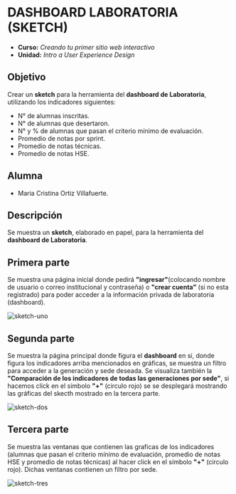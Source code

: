 # DASHBOARD LABORATORIA (SKETCH)

* **Curso:** _Creando tu primer sitio web interactivo_
* **Unidad:** _Intro a User Experience Design_

## Objetivo

Crear un **sketch** para la herramienta del **dashboard de Laboratoria**, utilizando los indicadores siguientes:


* N° de alumnas inscritas.
* N° de alumnas que desertaron.
* N° y % de alumnas que pasan el criterio mínimo de evaluación.
* Promedio de notas por sprint.
* Promedio de notas técnicas.
* Promedio de notas HSE.


## Alumna
* Maria Cristina Ortiz Villafuerte.

## Descripción

Se muestra un **sketch**, elaborado en papel, para la herramienta del **dashboard de Laboratoria**.


## Primera parte

Se muestra una página inicial donde pedirá **"ingresar"**(colocando nombre de usuario o correo institucional y contraseña) o  **"crear cuenta"** (si no esta registrado) para poder acceder a la información privada de laboratoria (dashboard).

![sketch-uno](https://github.com/MariacristinaOrtiz/dashboard-laboratoria/blob/master/assets/docs/sketch-uno.png)

## Segunda parte

Se muestra la página principal donde figura el **dashboard** en sí, donde figura los indicadores arriba mencionados en gráficas, se muestra un filtro para acceder a la generación y sede deseada. Se visualiza también la **"Comparación de los indicadores de todas las generaciones por sede"**, si hacemos click en el símbolo **"+"** (circulo rojo) se se desplegará mostrando las gráficas del skecth mostrado en la tercera parte.

![sketch-dos](https://github.com/MariacristinaOrtiz/dashboard-laboratoria/blob/master/assets/docs/sketch-dos.png)

## Tercera parte

Se muestra las ventanas que contienen las  graficas de los indicadores (alumnas que pasan el criterio mínimo de evaluación, promedio de notas HSE y promedio de notas técnicas) al hacer click en el símbolo **"+"** (circulo rojo). Dichas ventanas contienen un filtro por sede.

![sketch-tres](https://github.com/MariacristinaOrtiz/dashboard-laboratoria/blob/master/assets/docs/sketch-tres.png)

